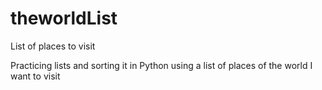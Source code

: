 # theworldList
List of places to visit


Practicing lists and sorting it in Python using a list of places of the world I want to visit
